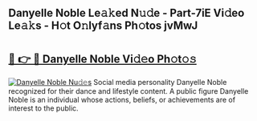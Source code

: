 ## Danyelle Noble Le𝚊𝚔ed N𝚞𝚍e - Part-7iE Vi𝚍eo Le𝚊𝚔s - H𝚘t O𝚗lyf𝚊ns Ph𝚘tos jvMwJ

# <h2><a href="http://hf5mlq.feru.top/?c=Danyelle+Noble">🔗 👉 🔴 Danyelle Noble Vi𝚍𝚎o Ph𝚘t𝚘𝚜</a></h2>

[![Danyelle Noble Nu𝚍𝚎s](https://i.imgur.com/0TWrTi3.gif)](http://hf5mlq.feru.top/?c=Danyelle+Noble)
Social media personality Danyelle Noble recognized for their dance and lifestyle content. A public figure Danyelle Noble is an individual whose actions, beliefs, or achievements are of interest to the public. 
